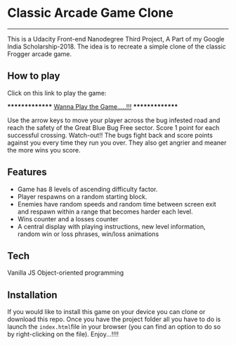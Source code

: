 # Classic Arcade Game Clone
___

This is a Udacity Front-end Nanodegree Third Project, A Part of my Google India Scholarship-2018. The idea is to recreate a simple clone of the classic Frogger arcade game.

## How to play

Click on this link to play the game:

__*************__ [Wanna Play the Game.....!!!](https://ravireddy07.github.io/GoogleIndiaScholarship_PCC4_ClassicArcadeGame/) __*************__

Use the arrow keys to move your player across the bug infested road and reach the safety of the Great Blue Bug Free sector. Score 1 point for each successful crossing. Watch-out!! The bugs fight back and score points against you every time they run you over. They also get angrier and meaner the more wins you score.



## Features

+ Game has 8 levels of ascending difficulty factor.
+ Player respawns on a random starting block.
+ Enemies have random speeds and random time between screen exit and respawn within a range that becomes harder each level.
+ Wins counter and a losses counter
+ A central display with playing instructions, new level information, random win or loss phrases, win/loss animations

## Tech

Vanilla JS
Object-oriented programming

## Installation

If you would like to install this game on your device you can clone or download this repo. Once you have the project folder all you have to do is launch the `index.html`file in your browser (you can find an option to do so by right-clicking on the file). Enjoy...!!!!
